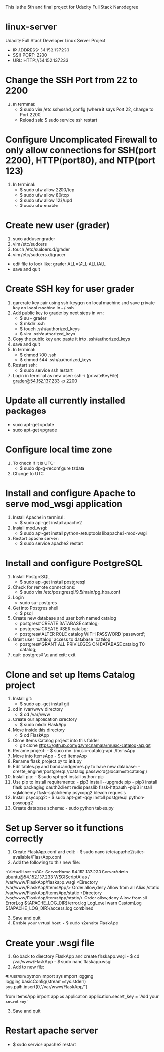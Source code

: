 This is the 5th and final project for Udacity Full Stack Nanodegree
# linux-server
Udacity Full Stack Developer Linux Server Project 
- IP ADDRESS: 54.152.137.233
- SSH PORT: 2200
- URL: HTTP://54.152.137.233
# Change the SSH Port from 22 to 2200
1. In terminal: 
    - $ sudo vim /etc.ssh/sshd_config (where it says Port 22, change to Port 2200)
    - Reload ssh: $ sudo service ssh restart 
# Configure Uncomplicated Firewall to only allow connections for SSH(port 2200), HTTP(port80), and NTP(port 123)
1. In terminal:
    - $ sudo ufw allow 2200/tcp
    - $ sudo ufw allow 80/tcp
    - $ sudo ufw allow 123/upd
    - $ sudo ufw enable 
# Create new user (grader)
1. sudo adduser grader
2. vim /etc/sudoers
3. touch /etc/sudoers.d/grader
4. vim /etc/sudoers.d/grader
- edit file to look like: grader ALL=(ALL:ALL)ALL
- save and quit 
# Create SSH key for user grader
1. ganerate key pair using ssh-keygen on local machine and save private key on local machine in ~/.ssh
2. Add public key to grader by next steps in vm:
    - $ su - grader
    - $ mkdir .ssh
    - $ touch .ssh/authorized_keys
    - $ vim .ssh/authorized_keys 
3. Copy the public key and paste it into .ssh/authorized_keys
4. save and quit 
5. In terminal: 
    - $ chmod 700 .ssh
    - $ chmod 644 .ssh/authorized_keys
6. Restart ssh:
    - $ sudo service ssh restart
7. Login in terminal as new user: ssh -i (privateKeyFile) grader@54.152.137.233 -p 2200
# Update all currently installed packages
- sudo apt-get update
- sudo apt-get upgrade
# Configure local time zone
1. To check if it is UTC:
    - $ sudo dpkg-reconfigure tzdata
2. Change to UTC
# Install and configure Apache to serve mod_wsgi application
1. Install Apache in terminal:
    - $ sudo apt-get install apache2
2. Install mod_wsgi:
    - $ sudo apt-get install python-setuptools libapache2-mod-wsgi
3. Restart apache server:
    - $ sudo service apache2 restart
# Install and configure PostgreSQL
1. Install PostgreSQL
    - $ sudo apt-get install postgresql
2. Check for remote connections:
    - $ sudo vim /etc/postgresql/9.5/main/pg_hba.conf
3. Login 
    - sudo su- postgres
4. Get into Postgres shell
    - $ psql
5. Create new database and user both named catalog
    - postgres# CREATE DATABASE catalog;
    - postgres# CREATE USER catalog;
    - postgres# ALTER ROLE catalog WITH PASSWORD 'password';
6. Grant user 'catalog' access to database 'catalog'
    - postgres# GRANT ALL PRIVILEGES ON DATABASE catalog TO catalog;
7. quit: postgres# \q and exit: exit 
# Clone and set up Items Catalog project 
1. Install git: 
    - $ sudo apt-get install git
2. cd in /var/www directory
    - $ cd /var/www 
3. Create our application directory 
    - $ sudo mkdir FlaskApp
4. Move inside this directory
    - $ cd FlaskApp
5. Clone Items Catalog project into this folder 
    - git clone https://github.com/gavmcnamara/music-catalog-api.git
6. Rename project:
        - $ sudo mv ./music-catalog-api ./ItemsApp
7. Move into ItemsApp
        - $ cd ItemsApp
8. Rename flask_project.py to __init__.py
9. Edit tables.py and bandsandgenres.py to have new database:
        - create_engine('postgresql://catalog:password@localhost/catalog')
10. Install pip:
        - $ sudo spt-get install python-pip
11. Use pip to install requirements:
        - pip3 install --upgrade pip
        - pip3 install flask packaging oauth2client redis passlib flask-httpauth
         -pip3 install sqlalchemy flask-sqlalchemy psycopg2 bleach requests
12. Install psycopg2:
        - $ sudo apt-get -qqy install postgresql python-psycopg2
13. Create database schema:
        - sudo python tables.py
# Set up Server so it functions correctly
1. Create FlaskApp.conf and edit:
        - $ sudo nano /etc/apache2/sites-available/FlaskApp.conf
2. Add the following to this new file:

<VirtualHost *:80>
	ServerName 54.152.137.233
	ServerAdmin ubuntu@54.152.137.233
	WSGIScriptAlias / /var/www/FlaskApp/flaskapp.wsgi
	<Directory /var/www/FlaskApp/ItemsApp/>
		Order allow,deny
		Allow from all
	</Directory>
	Alias /static /var/www/FlaskApp/ItemsApp/static
	<Directory /var/www/FlaskApp/ItemsApp/static/>
		Order allow,deny
		Allow from all
	</Directory>
	ErrorLog ${APACHE_LOG_DIR}/error.log
	LogLevel warn
	CustomLog ${APACHE_LOG_DIR}/access.log combined
</VirtualHost>

3. Save and quit  
4. Enable your virtual host:
        - $ sudo a2ensite FlaskApp
# Create your .wsgi file 
1. Go back to directory FlaskApp and create flaskapp.wsgi
        - $ cd /var/www/FlaskApp
        - $ sudo nano flaskapp.wsgi
2. Add to new file:

#!/usr/bin/python
import sys
import logging
logging.basicConfig(stream=sys.stderr)
sys.path.insert(0,"/var/www/FlaskApp/")

from ItemsApp import app as application
application.secret_key = 'Add your secret key'

3. Save and quit
# Restart apache server
- $ sudo service apache2 restart 
